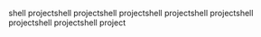 shell projectshell projectshell projectshell projectshell projectshell projectshell projectshell project
